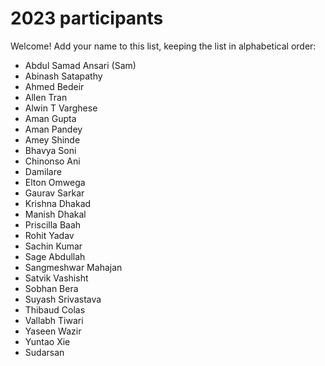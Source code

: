 # 2023 participants

Welcome! Add your name to this list, keeping the list in alphabetical order:

- Abdul Samad Ansari (Sam)
- Abinash Satapathy
- Ahmed Bedeir
- Allen Tran
- Alwin T Varghese
- Aman Gupta
- Aman Pandey
- Amey Shinde
- Bhavya Soni
- Chinonso Ani
- Damilare
- Elton Omwega
- Gaurav Sarkar
- Krishna Dhakad
- Manish Dhakal
- Priscilla Baah
- Rohit Yadav
- Sachin Kumar
- Sage Abdullah
- Sangmeshwar Mahajan
- Satvik Vashisht
- Sobhan Bera
- Suyash Srivastava
- Thibaud Colas
- Vallabh Tiwari
- Yaseen Wazir
- Yuntao Xie
- Sudarsan
